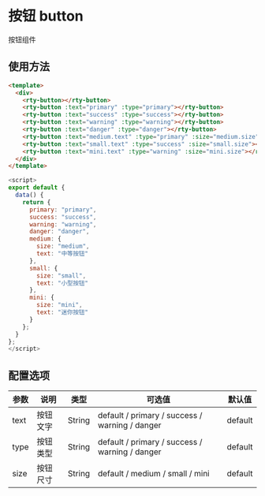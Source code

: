 # 按钮 button
按钮组件

## 使用方法
``` html
<template>
  <div>
    <rty-button></rty-button>
    <rty-button :text="primary" :type="primary"></rty-button>
    <rty-button :text="success" :type="success"></rty-button>
    <rty-button :text="warning" :type="warning"></rty-button>
    <rty-button :text="danger" :type="danger"></rty-button>
    <rty-button :text="medium.text" :type="primary" :size="medium.size"></rty-button>
    <rty-button :text="small.text" :type="success" :size="small.size"></rty-button>
    <rty-button :text="mini.text" :type="warning" :size="mini.size"></rty-button>
  </div>
</template>
```
``` js
<script>
export default {
  data() {
    return {
      primary: "primary",
      success: "success",
      warning: "warning",
      danger: "danger",
      medium: {
        size: "medium",
        text: "中等按钮"
      },
      small: {
        size: "small",
        text: "小型按钮"
      },
      mini: {
        size: "mini",
        text: "迷你按钮"
      }
    };
  }
};
</script>
```

## 配置选项
| 参数 | 说明 | 类型 | 可选值 | 默认值 |
|-|-|-|-|-|
| text | 按钮文字 | String | default / primary / success / warning / danger | default |
| type | 按钮类型 | String | default / primary / success / warning / danger | default |
| size | 按钮尺寸 | String | default / medium / small / mini | default |